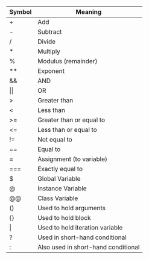 Symbol | Meaning
--- | ---
\+ | Add
\- | Subtract
/ | Divide
\* | Multiply
% | Modulus (remainder)
** | Exponent
&& | AND
\|\| | OR
\> | Greater than
\< | Less than
\>= | Greater than or equal to
\<= | Less than or equal to
!= | Not equal to
== | Equal to
= | Assignment (to variable)
=== | Exactly equal to
$ | Global Variable
@ | Instance Variable
@@ | Class Variable
() | Used to hold arguments
{} | Used to hold block
\| | Used to hold iteration variable
? | Used in short-hand conditional
: | Also used in short-hand conditional

